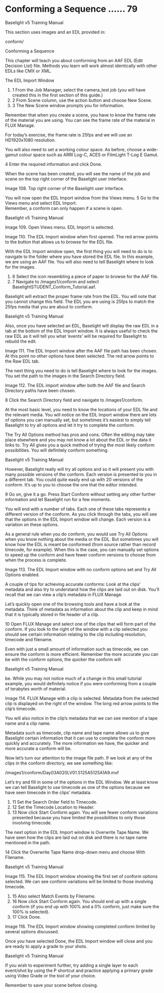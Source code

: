 # Conforming a Sequence ...... 79

Baselight v5 Training Manual

This section uses images and an EDL provided in:

conform/

Conforming a Sequence

This chapter will teach you about conforming from an AAF EDL \(Edit Decision List\) file. Methods you learn will work almost identically with other EDLs like CMX or XML.

The EDL Import Window

1. 1  From the Job Manager, select the camera\_test job \(you will have created this in the first section of this guide.\)
2. 2  From Scene column, use the action button and choose New Scene.
3. 3  The New Scene window prompts you for information.

Remember that when you create a scene, you have to know the frame rate of the material you are using. You can see the frame rate of the material in FLUX Manage.

For today’s exercise, the frame rate is 25fps and we will use an HD1920x1080 resolution.

You will also need to set a working colour space. As before, choose a wide-gamut colour space such as ARRI Log-C, ACES or FilmLight T-Log E Gamut.

4 Enter the required information and click Done.

When the scene has been created, you will see the name of the job and scene on the top right corner of the Baselight user interface.

Image 108. Top right corner of the Baselight user interface.

You will now open the EDL Import window from the Views menu. 5 Go to the Views menu and select EDL Import.  
 Remember, a conform can only happen if a scene is open.



Baselight v5 Training Manual

Image 109. Open Views menu. EDL Import is selected.

Image 110. The EDL Import window when first opened. The red arrow points to the button that allows us to browse for the EDL file.

With the EDL Import window open, the first thing you will need to do is to navigate to the folder where you have stored the EDL file. In this example, we are using an AAF file. You will also need to tell Baselight where to look for the images.

1. 6  Select the icon resembling a piece of paper to browse for the AAF file.
2. 7  Navigate to /images1/conform and select BaselightSTUDENT\_Conform\_Tutorial.aaf.

Baselight will extract the proper frame rate from the EDL. You will note that you cannot change this field. The EDL you are using is 25fps to match the 25fps media that you are about to conform.





Baselight v5 Training Manual

Also, once you have selected an EDL, Baselight will display the raw EDL in a tab at the bottom of the EDL Import window. It is always useful to check the raw EDL as it will tell you what ‘events’ will be required for Baselight to rebuild the edit.

Image 111. The EDL Import window after the AAF file path has been chosen. At this point no other options have been selected. The red arrow points to the Raw EDL tab.

The next thing you need to do is tell Baselight where to look for the images. You set the path to the images in the Search Directory field.

Image 112. The EDL import window after both the AAF file and Search Directory paths have been chosen.

8 Click the Search Directory field and navigate to /images1/conform.

At the most basic level, you need to know the locations of your EDL file and the relevant media. You will notice on the EDL Import window there are lots of options you can manually set, but sometimes it’s easiest to simply tell Baselight to try all options and let it try to complete the conform.

The Try All Options method has pros and cons. Often the editing may take place elsewhere and you may not know a lot about the EDL or the data it links to. Try All gives you a quick method of trying the most likely conform possibilities. You will definitely conform something.



Baselight v5 Training Manual

However, Baselight really will try all options and so it will present you with many possible versions of the conform. Each version is presented to you in a different tab. You could quite easily end up with 20 versions of the conform. It’s up to you to choose the one that the editor intended.

9 Go on, give it a go. Press Start Conform without setting any other further information and let Baselight run for a few moments.

You will end with a number of tabs. Each one of these tabs represents a different version of the conform. As you click through the tabs, you will see that the options in the EDL Import window will change. Each version is a variation on these options.

As a general rule when you do conform, you would use Try All Options when you know nothing about the media or the EDL. But sometimes you will know how the EDL is meant be conformed \(from source rather than record timecode, for example\). When this is the case, you can manually set options to speed up the conform and have fewer conform versions to choose from when the process is complete.

Image 113. The EDL Import window with no conform options set and Try All Options enabled.

A couple of tips for achieving accurate conforms: Look at the clips’ metadata and also try to understand how the clips are laid out on disk. You’ll recall that we can view a clip’s metadata in FLUX Manage.

Let’s quickly open one of the browsing tools and have a look at the metadata. Think of metadata as information about the clip and keep in mind that it is typically stored in file header of a clip.

10 Open FLUX Manage and select one of the clips that will form part of the conform. If you look to the right of the window with a clip selected you should see certain information relating to the clip including resolution, timecode and filename.

Even with just a small amount of information such as timecode, we can ensure the conform is more efficient. Remember the more accurate you can be with the conform options, the quicker the conform will



Baselight v5 Training Manual

be. While you may not notice much of a change in this small tutorial example, you would definitely notice if you were conforming from a couple of terabytes worth of material.

Image 114. FLUX Manage with a clip is selected. Metadata from the selected clip is displayed on the right of the window. The long red arrow points to the clip’s timecode.

You will also notice in the clip’s metadata that we can see mention of a tape name and a clip name.

Metadata such as timecode, clip name and tape name allows us to give Baselight certain information that it can use to complete the conform more quickly and accurately. The more information we have, the quicker and more accurate a conform will be.

Now let’s turn our attention to the image file path. If we look at any of the clips in the conform directory, we see something like:

/images1/conform/Day03A020LV01.5125A5125A1A9.mxf

Let’s try and fill in some of the options in the EDL Window. We at least know we can tell Baselight to use timecode as one of the options because we have seen timecode in the clips’ metadata.

1. 11  Set the Search Order field to Timecode.
2. 12  Set the Timecode Location to Header.
3. 13  Now click Start Conform again. You will see fewer conform variations presented because you have limited the possibilities to only those involving timecode.

The next option in the EDL Import window is Overwrite Tape Name. We have seen how the clips are laid out on disk and there is no tape name mentioned in the path.

14 Click the Overwrite Tape Name drop-down menu and choose With Filename.







Baselight v5 Training Manual

Image 115. The EDL Import window showing the first set of conform options selected. We can see conform variations will be limited to those involving timecode.

1. 15  Also select Match Events by Filename.
2. 16  Now click Start Conform again. You should end up with a single conform \(if you end up with 100% and a 0% conform, just make sure the 100% is selected\).
3. 17  Click Done.

Image 116. The EDL Import window showing completed conform limited by several options discussed.

Once you have selected Done, the EDL Import window will close and you are ready to apply a grade to your shots.







Baselight v5 Training Manual

If you wish to experiment further, try adding a single layer to each event/shot by using the P shortcut and practice applying a primary grade using Video Grade or the tool of your choice.

Remember to save your scene before closing.







